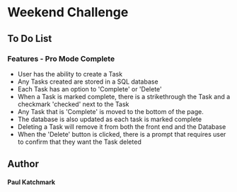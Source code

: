 # Weekend Challenge
## To Do List

### Features - Pro Mode Complete
- User has the ability to create a Task
- Any Tasks created are stored in a SQL database
- Each Task has an option to 'Complete' or 'Delete'
- When a Task is marked complete, there is a strikethrough the Task and a checkmark 'checked' next to the Task
- Any Task that is 'Complete' is moved to the bottom of the page.
- The database is also updated as each task is marked complete
- Deleting a Task will remove it from both the front end and the Database
- When the 'Delete' button is clicked, there is a prompt that requires user to confirm that they want the Task deleted

## Author
#### Paul Katchmark
